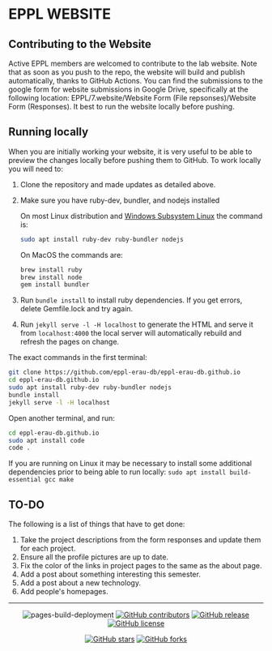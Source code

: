 # EPPL WEBSITE


## Contributing to the Website

Active EPPL members are welcomed to contribute to the lab website. Note that as soon as you push to the repo, the website will build and publish automatically, thanks to GitHub Actions. You can find the submissions to the google form for website submissions in Google Drive, specifically at the following location:  EPPL/7.website/Website Form (File repsonses)/Website Form (Responses). It best to run the website locally before pushing. 

## Running locally

When you are initially working your website, it is very useful to be able to preview the changes locally before pushing them to GitHub. To work locally you will need to:

1. Clone the repository and made updates as detailed above.
1. Make sure you have ruby-dev, bundler, and nodejs installed
    
    On most Linux distribution and [Windows Subsystem Linux](https://learn.microsoft.com/en-us/windows/wsl/about) the command is:
    ```bash
    sudo apt install ruby-dev ruby-bundler nodejs
    ```
    On MacOS the commands are:
    ```bash
    brew install ruby
    brew install node
    gem install bundler
    ```
1. Run `bundle install` to install ruby dependencies. If you get errors, delete Gemfile.lock and try again.
1. Run `jekyll serve -l -H localhost` to generate the HTML and serve it from `localhost:4000` the local server will automatically rebuild and refresh the pages on change.

The exact commands in the first terminal:
```bash
git clone https://github.com/eppl-erau-db/eppl-erau-db.github.io
cd eppl-erau-db.github.io
sudo apt install ruby-dev ruby-bundler nodejs
bundle install
jekyll serve -l -H localhost
```

Open another terminal, and run:
```bash
cd eppl-erau-db.github.io
sudo apt install code
code .
```

If you are running on Linux it may be necessary to install some additional dependencies prior to being able to run locally: `sudo apt install build-essential gcc make`

## TO-DO

The following is a list of things that have to get done:

1. Take the project descriptions from the form responses and update them for each project. 
1. Ensure all the profile pictures are up to date.
1. Fix the color of the links in project pages to the same as the about page. 
1. Add a post about something interesting this semester. 
1. Add a post about a new technology.
1. Add people's homepages.
---
<div align="center">
    
![pages-build-deployment](https://github.com/academicpages/academicpages.github.io/actions/workflows/pages/pages-build-deployment/badge.svg)
[![GitHub contributors](https://img.shields.io/github/contributors/academicpages/academicpages.github.io.svg)](https://github.com/academicpages/academicpages.github.io/graphs/contributors)
[![GitHub release](https://img.shields.io/github/v/release/academicpages/academicpages.github.io)](https://github.com/academicpages/academicpages.github.io/releases/latest)
[![GitHub license](https://img.shields.io/github/license/academicpages/academicpages.github.io?color=blue)](https://github.com/academicpages/academicpages.github.io/blob/master/LICENSE)

[![GitHub stars](https://img.shields.io/github/stars/academicpages/academicpages.github.io)](https://github.com/academicpages/academicpages.github.io)
[![GitHub forks](https://img.shields.io/github/forks/academicpages/academicpages.github.io)](https://github.com/academicpages/academicpages.github.io/fork)
</div>
